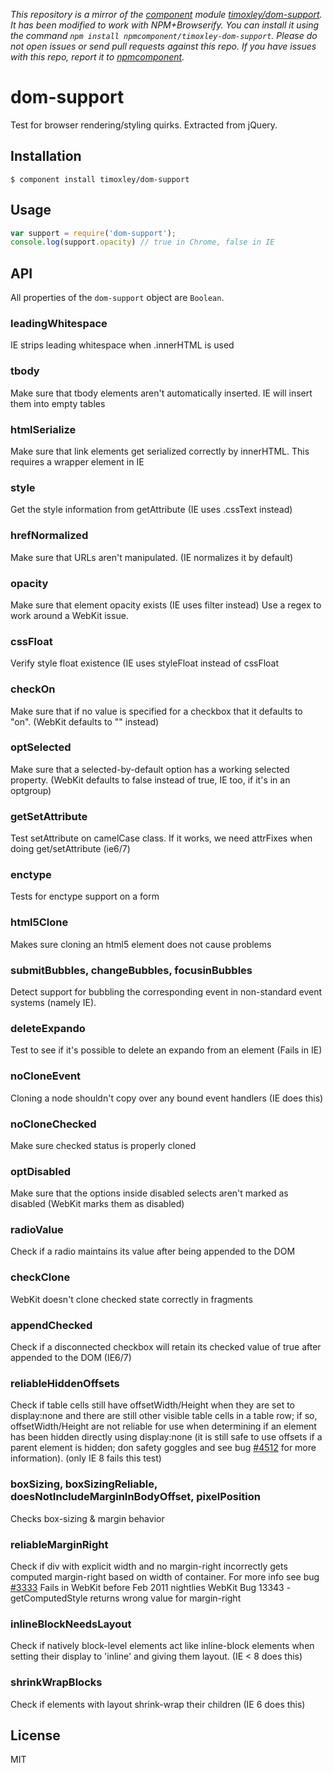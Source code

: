 *This repository is a mirror of the [component](http://component.io) module [timoxley/dom-support](http://github.com/timoxley/dom-support). It has been modified to work with NPM+Browserify. You can install it using the command `npm install npmcomponent/timoxley-dom-support`. Please do not open issues or send pull requests against this repo. If you have issues with this repo, report it to [npmcomponent](https://github.com/airportyh/npmcomponent).*

# dom-support

  Test for browser rendering/styling quirks. Extracted from jQuery.

## Installation

    $ component install timoxley/dom-support

## Usage

```js
var support = require('dom-support');
console.log(support.opacity) // true in Chrome, false in IE
```

## API

All properties of the `dom-support` object are `Boolean`.

### leadingWhitespace
IE strips leading whitespace when .innerHTML is used

### tbody
Make sure that tbody elements aren't automatically inserted.  IE will insert them into empty tables

### htmlSerialize
Make sure that link elements get serialized correctly by innerHTML. This requires a wrapper element in IE

### style
Get the style information from getAttribute (IE uses .cssText instead)

### hrefNormalized
Make sure that URLs aren't manipulated. (IE normalizes it by default)

### opacity
Make sure that element opacity exists (IE uses filter instead) Use a regex to work around a WebKit issue.

### cssFloat
Verify style float existence (IE uses styleFloat instead of cssFloat

### checkOn
Make sure that if no value is specified for a checkbox that it defaults to "on". (WebKit defaults to "" instead)

### optSelected
Make sure that a selected-by-default option has a working selected property. (WebKit defaults to false instead of true, IE too, if it's in an optgroup)

### getSetAttribute
Test setAttribute on camelCase class. If it works, we need attrFixes when doing get/setAttribute (ie6/7)

### enctype
Tests for enctype support on a form

### html5Clone
Makes sure cloning an html5 element does not cause problems

### submitBubbles, changeBubbles, focusinBubbles
Detect support for bubbling the corresponding event in non-standard event systems (namely IE). 

### deleteExpando
Test to see if it's possible to delete an expando from an element (Fails
in IE)

### noCloneEvent
Cloning a node shouldn't copy over any bound event handlers (IE does this)

### noCloneChecked
Make sure checked status is properly cloned

### optDisabled
Make sure that the options inside disabled selects aren't marked as disabled (WebKit marks them as disabled)

### radioValue
Check if a radio maintains its value after being appended to the DOM

### checkClone
WebKit doesn't clone checked state correctly in fragments

### appendChecked
Check if a disconnected checkbox will retain its checked value of true after appended to the DOM (IE6/7)

### reliableHiddenOffsets
Check if table cells still have offsetWidth/Height when they are set
to display:none and there are still other visible table cells in a
table row; if so, offsetWidth/Height are not reliable for use when
determining if an element has been hidden directly using
display:none (it is still safe to use offsets if a parent element is
hidden; don safety goggles and see bug [#4512](http://bugs.jquery.com/ticket/4512) for more information).
(only IE 8 fails this test)

### boxSizing, boxSizingReliable, doesNotIncludeMarginInBodyOffset, pixelPosition
Checks box-sizing & margin behavior

### reliableMarginRight
Check if div with explicit width and no margin-right incorrectly
gets computed margin-right based on width of container. For more
info see bug [#3333](http://bugs.jquery.com/ticket/3333)
Fails in WebKit before Feb 2011 nightlies
WebKit Bug 13343 - getComputedStyle returns wrong value for margin-right

### inlineBlockNeedsLayout
Check if natively block-level elements act like inline-block
elements when setting their display to 'inline' and giving
them layout. (IE < 8 does this)

### shrinkWrapBlocks
Check if elements with layout shrink-wrap their children (IE 6 does this)

## License

  MIT

